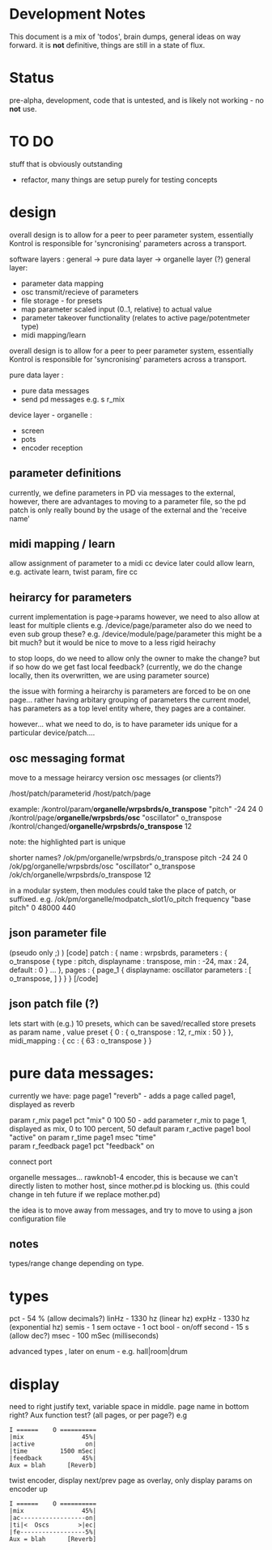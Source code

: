 # Development Notes
This document is a mix of 'todos', brain dumps, general ideas on way forward.
it is **not** definitive, things are still in a state of flux.

# Status
pre-alpha, development, code that is untested, and is likely not working - no **not** use.

# TO DO
stuff that is obviously outstanding
- refactor, many things are setup purely for testing concepts

# design
overall design is to allow for a peer to peer parameter system, essentially Kontrol is responsible for 'syncronising' parameters across a transport.

software layers : general -> pure data layer -> organelle layer (?)
general layer:
- parameter data mapping
- osc transmit/recieve of parameters
- file storage - for presets
- map parameter scaled input (0..1, relative) to actual value
- parameter takeover functionality (relates to active page/potentmeter type)
- midi mapping/learn

overall design is to allow for a peer to peer parameter system, essentially Kontrol is responsible for 'syncronising' parameters across a transport.

pure data layer :
- pure data messages
- send pd messages e.g. s r_mix

device layer - organelle :
- screen
- pots
- encoder reception
  
## parameter definitions
currently, we define parameters in PD via messages to the external, however, there are advantages to moving to a parameter file, so the pd patch is only really bound by the usage of the external and the 'receive name'

## midi mapping / learn
allow assignment of parameter to a midi cc
device later could allow learn, e.g. activate learn, twist param, fire cc


## heirarcy for parameters
current implementation is page->params
however, we need to also allow at least for multiple clients 
e.g. 
/device/page/parameter
also do we need to even sub group these? 
e.g. 
/device/module/page/parameter
this might be a bit much? but it would be nice to move to a less rigid heirachy

to stop loops, do we need to allow only the owner to make the change? but if so how do we get fast local feedback?
(currently, we do the change locally, then its overwritten, we are using parameter source)

the issue with forming a heirarchy is parameters are forced to be on one page... rather having arbitary grouping of parameters
the current model, has parameters as a top level entity where, they pages are a container.

however... what we need to do, is to have parameter ids unique for a particular device/patch....



## osc messaging format
move to a message heirarcy 
version osc messages (or clients?)

/host/patch/parameterid
/host/patch/page

example:
/kontrol/param/**organelle/wrpsbrds/o_transpose** "pitch" -24 24 0 
/kontrol/page/**organelle/wrpsbrds/osc** "oscillator" o_transpose 
/kontrol/changed/**organelle/wrpsbrds/o_transpose** 12

note: the highlighted part is unique

shorter names?
/ok/pm/organelle/wrpsbrds/o_transpose pitch  -24 24 0 
/ok/pg/organelle/wrpsbrds/osc "oscillator" o_transpose 
/ok/ch/organelle/wrpsbrds/o_transpose 12

in a modular system, then modules could take the place of patch, or suffixed.
e.g. 
/ok/pm/organelle/modpatch_slot1/o_pitch frequency "base pitch" 0 48000 440 


## json parameter file 
(pseudo only ;) )
[code]
patch : {
    name : wrpsbrds,
    parameters : {
        o_transpose {
            type : pitch, 
            displayname : transpose,
            min : -24,
            max : 24,
            default : 0
        }
        ...
    }, 
    pages : {
        page_1 {
            displayname: oscillator
            parameters : [
                o_transpose, 
            ]
        }
    }
}
[/code]



## json patch file (?)
lets start with (e.g.) 10 presets, which can be saved/recalled
store presets as param name , value
preset {
    0 : {
        o_transpose : 12,
        r_mix : 50
    }
}, 
midi_mapping : {
    cc : {
        63 : o_transpose
    }
}



# pure data messages:


currently we have:
page page1 "reverb"  - adds a page called page1, displayed as reverb

param r_mix page1 pct "mix" 0 100 50 - add parameter r_mix to page 1, displayed as mix, 0 to 100 percent, 50 default
param r_active page1 bool "active" on 
param r_time page1 msec "time"  
param r_feedback page1 pct "feedback" on 

connect port

organelle messages... rawknob1-4 encoder, this is because we can't directly listen to mother host, since mother.pd is blocking us. 
(this could change in teh future if we replace mother.pd)

the idea is to move away from messages, and try to move to using a json configuration file

## notes
types/range change depending on type.


# types
pct     - 54 %  (allow decimals?)
linHz   - 1330 hz (linear hz)
expHz   - 1330 hz (exponential hz)
semis   - 1 sem
octave  - 1 oct
bool    - on/off
second  - 15 s (allow dec?)
msec    - 100 mSec (milliseconds)

advanced types , later on
enum  -  e.g. hall|room|drum 

# display 
need to right justify text, variable space in middle.
page name in bottom right?
Aux function test? (all pages, or per page?)
e.g
```
I ======    O ==========
|mix                45%|
|active              on|
|time         1500 mSec|
|feedback           45%|
Aux = blah      [Reverb]
```

twist encoder, display next/prev page as overlay, only display params on encoder up
```
I ======    O ==========
|mix                45%|
|ac------------------on|
|ti|<  Oscs        >|ec|
|fe------------------5%|
Aux = blah      [Reverb]
```





